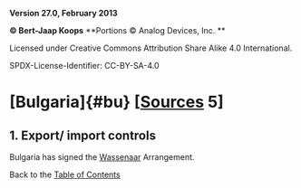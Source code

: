 **Version 27.0, February 2013**

**© Bert-Jaap Koops**
**Portions © Analog Devices, Inc. **  

Licensed under Creative Commons Attribution Share Alike 4.0 International.

SPDX-License-Identifier: CC-BY-SA-4.0

# [Bulgaria]{#bu} \[[Sources](../sources.md) 5\]

## 1. Export/ import controls  
Bulgaria has signed the [Wassenaar](#Wassenaar) Arrangement.

Back to the [Table of Contents](index.md)
